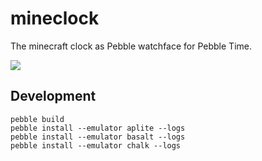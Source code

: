 mineclock
===========

The minecraft clock as Pebble watchface for Pebble Time.

![](https://dl.dropboxusercontent.com/u/8932138/downloads/pebble/mineclock/screenshot_chalk.gif)

## Development

```
pebble build
pebble install --emulator aplite --logs
pebble install --emulator basalt --logs
pebble install --emulator chalk --logs
```
